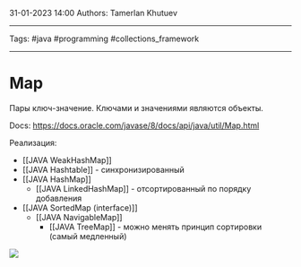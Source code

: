 31-01-2023
14:00
Authors: Tamerlan Khutuev
***
Tags: #java #programming #collections_framework 
***
# Map
Пары ключ-значение. Ключами и значениями являются объекты. 

Docs: https://docs.oracle.com/javase/8/docs/api/java/util/Map.html

Реализация:
- [[JAVA WeakHashMap]]
- [[JAVA Hashtable]] - синхронизированный
- [[JAVA HashMap]] 
	- [[JAVA LinkedHashMap]] - отсортированный по порядку добавления
- [[JAVA SortedMap (interface)]]
	- [[JAVA NavigableMap]]
		- [[JAVA TreeMap]] - можно менять принцип сортировки (самый медленный)

![](https://habrastorage.org/r/w1560/files/40a/eca/09a/40aeca09ac1c4cc7bdbd475a3c12fd95.png)